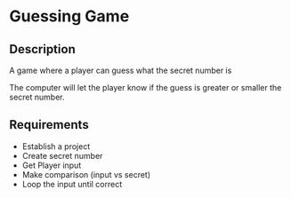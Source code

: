 # Guessing Game

## Description

A game where a player can guess what the secret number is

The computer will let the player know if the guess is greater or smaller the secret number.

## Requirements

- Establish a project
- Create secret number
- Get Player input
- Make comparison (input vs secret)
- Loop the input until correct


